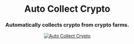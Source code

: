 <h1 align="center">Auto Collect Crypto</h1>
<h3 align="center">Automatically collects crypto from crypto farms.</h3>

<p align="center">
  <a href="https://www.nexusmods.com/iamfuture/mods/9"><img src="https://img.shields.io/badge/Auto Collect Crypto-232634?style=for-the-badge&logo=nexus-mods&logoColor=232634&color=D98F40" alt="Auto Collect Crypto"></a>
</p>

